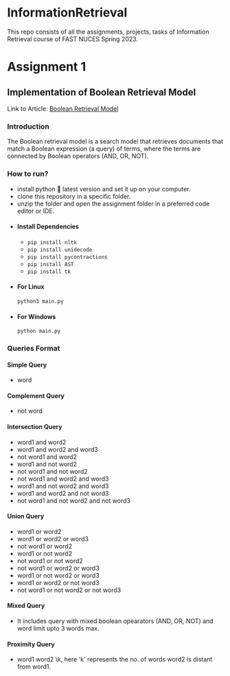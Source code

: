 # InformationRetrieval
This repo consists of all the assignments, projects, tasks of Information Retrieval course of FAST NUCES Spring 2023.

# Assignment 1
## Implementation of Boolean Retrieval Model
Link to Article: [Boolean Retrieval Model]()

### Introduction
The Boolean retrieval model is a search model that retrieves documents that match a Boolean expression (a query) of terms, where the terms are connected by Boolean operators (AND, OR, NOT).

### How to run?
* install python 🐍 latest version and set it up on your computer.
* clone this repository in a specific folder.
* unzip the folder and open the assignment folder in a preferred code editor or IDE.
* #### Install Dependencies 
  * `pip install nltk`
  * `pip install unidecode`
  * `pip install pycontractions`
  * `pip install AST`
  * `pip install tk`
* #### For Linux
  `python3 main.py`
* #### For Windows
  `python main.py`
### Queries Format
#### Simple Query
* word
#### Complement Query
* not word
#### Intersection Query
* word1 and word2
* word1 and word2 and word3
* not word1 and word2
* word1 and not word2
* not word1 and not word2
* not word1 and word2 and word3
* word1 and not word2 and word3
* word1 and word2 and not word3
* not word1 and not word2 and not word3
#### Union Query
* word1 or word2
* word1 or word2 or word3
* not word1 or word2
* word1 or not word2
* not word1 or not word2
* not word1 or word2 or word3
* word1 or not word2 or word3
* word1 or word2 or not word3
* not word1 or not word2 or not word3
#### Mixed Query
* It includes query with mixed boolean opearators (AND, OR, NOT) and word limit upto 3 words max.
#### Proximity Query
* word1 word2 \k, here 'k' represents the no. of words word2 is distant from word1.
